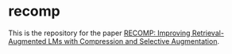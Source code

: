 # recomp

This is the repository for the paper [RECOMP: Improving Retrieval-Augmented LMs with Compression and Selective Augmentation](https://arxiv.org/pdf/2310.04408.pdf).
